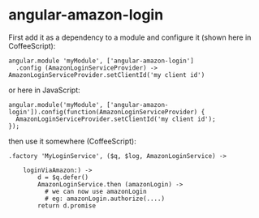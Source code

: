 angular-amazon-login
====================
First add it as a dependency to a module and configure it (shown here in CoffeeScript):
```
angular.module 'myModule', ['angular-amazon-login']
  .config (AmazonLoginServiceProvider) -> AmazonLoginServiceProvider.setClientId('my client id')
```

or here  in JavaScript:
```
angular.module('myModule', ['angular-amazon-login']).config(function(AmazonLoginServiceProvider) {
  AmazonLoginServiceProvider.setClientId('my client id');
});
```
then use it somewhere (CoffeeScript):

```
.factory 'MyLoginService', ($q, $log, AmazonLoginService) ->

	loginViaAmazon:) ->
		d = $q.defer()
		AmazonLoginService.then (amazonLogin) -> 
		  # we can now use amazonLogin
		  # eg: amazonLogin.authorize(....)
		return d.promise
```
